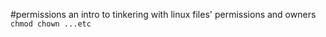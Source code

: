 #permissions
an intro to tinkering with linux files' permissions and owners <br>
`chmod chown ...etc`
